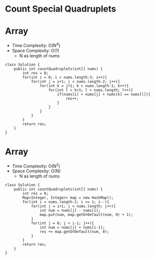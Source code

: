 # Count Special Quadruplets

# Array

- Time Complexity: O(N<sup>4</sup>)
- Space Complexity: O(1)
  - N as length of nums

```
class Solution {
    public int countQuadruplets(int[] nums) {
        int res = 0;
        for(int i = 0; i < nums.length-3; i++){
            for(int j = i+1; j < nums.length-2; j++){
                for(int k = j+1; k < nums.length-1; k++){
                    for(int l = k+1; l < nums.length; l++){
                        if(nums[i] + nums[j] + nums[k] == nums[l]){
                            res++;
                        }
                    }
                }
            }
        }
        return res;
    }
}
```

# Array

- Time Complexity: O(N<sup>2</sup>)
- Space Complexity: O(N)
  - N as length of nums

```
class Solution {
    public int countQuadruplets(int[] nums) {
        int res = 0;
        Map<Integer, Integer> map = new HashMap();
        for(int i = nums.length-2; i >= 1; i--){
            for(int j = i+1; j < nums.length; j++){
                int num = nums[j] - nums[i];
                map.put(num, map.getOrDefault(num, 0) + 1);
            }
            for(int j = 0; j < i-1; j++){
                int num = nums[j] + nums[i-1];
                res += map.getOrDefault(num, 0);
            }
        }
        return res;
    }
}
```

